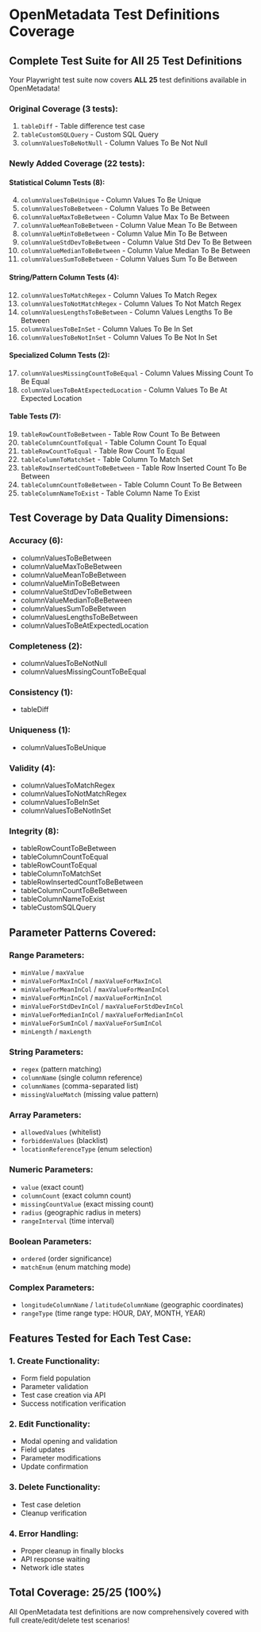 # OpenMetadata Test Definitions Coverage

## Complete Test Suite for All 25 Test Definitions

Your Playwright test suite now covers **ALL 25** test definitions available in OpenMetadata! 

### Original Coverage (3 tests):
1. `tableDiff` - Table difference test case
2. `tableCustomSQLQuery` - Custom SQL Query
3. `columnValuesToBeNotNull` - Column Values To Be Not Null

### Newly Added Coverage (22 tests):

#### Statistical Column Tests (8):
4. `columnValuesToBeUnique` - Column Values To Be Unique
5. `columnValuesToBeBetween` - Column Values To Be Between
6. `columnValueMaxToBeBetween` - Column Value Max To Be Between
7. `columnValueMeanToBeBetween` - Column Value Mean To Be Between
8. `columnValueMinToBeBetween` - Column Value Min To Be Between
9. `columnValueStdDevToBeBetween` - Column Value Std Dev To Be Between
10. `columnValueMedianToBeBetween` - Column Value Median To Be Between
11. `columnValuesSumToBeBetween` - Column Values Sum To Be Between

#### String/Pattern Column Tests (4):
12. `columnValuesToMatchRegex` - Column Values To Match Regex
13. `columnValuesToNotMatchRegex` - Column Values To Not Match Regex
14. `columnValuesLengthsToBeBetween` - Column Values Lengths To Be Between
15. `columnValuesToBeInSet` - Column Values To Be In Set
16. `columnValuesToBeNotInSet` - Column Values To Be Not In Set

#### Specialized Column Tests (2):
17. `columnValuesMissingCountToBeEqual` - Column Values Missing Count To Be Equal
18. `columnValuesToBeAtExpectedLocation` - Column Values To Be At Expected Location

#### Table Tests (7):
19. `tableRowCountToBeBetween` - Table Row Count To Be Between
20. `tableColumnCountToEqual` - Table Column Count To Equal
21. `tableRowCountToEqual` - Table Row Count To Equal
22. `tableColumnToMatchSet` - Table Column To Match Set
23. `tableRowInsertedCountToBeBetween` - Table Row Inserted Count To Be Between
24. `tableColumnCountToBeBetween` - Table Column Count To Be Between
25. `tableColumnNameToExist` - Table Column Name To Exist

## Test Coverage by Data Quality Dimensions:

### Accuracy (6):
- columnValuesToBeBetween
- columnValueMaxToBeBetween
- columnValueMeanToBeBetween
- columnValueMinToBeBetween
- columnValueStdDevToBeBetween
- columnValueMedianToBeBetween
- columnValuesSumToBeBetween
- columnValuesLengthsToBeBetween
- columnValuesToBeAtExpectedLocation

### Completeness (2):
- columnValuesToBeNotNull
- columnValuesMissingCountToBeEqual

### Consistency (1):
- tableDiff

### Uniqueness (1):
- columnValuesToBeUnique

### Validity (4):
- columnValuesToMatchRegex
- columnValuesToNotMatchRegex
- columnValuesToBeInSet
- columnValuesToBeNotInSet

### Integrity (8):
- tableRowCountToBeBetween
- tableColumnCountToEqual
- tableRowCountToEqual
- tableColumnToMatchSet
- tableRowInsertedCountToBeBetween
- tableColumnCountToBeBetween
- tableColumnNameToExist
- tableCustomSQLQuery

## Parameter Patterns Covered:

### Range Parameters:
- `minValue` / `maxValue`
- `minValueForMaxInCol` / `maxValueForMaxInCol`
- `minValueForMeanInCol` / `maxValueForMeanInCol`
- `minValueForMinInCol` / `maxValueForMinInCol`
- `minValueForStdDevInCol` / `maxValueForStdDevInCol`
- `minValueForMedianInCol` / `maxValueForMedianInCol`
- `minValueForSumInCol` / `maxValueForSumInCol`
- `minLength` / `maxLength`

### String Parameters:
- `regex` (pattern matching)
- `columnName` (single column reference)
- `columnNames` (comma-separated list)
- `missingValueMatch` (missing value pattern)

### Array Parameters:
- `allowedValues` (whitelist)
- `forbiddenValues` (blacklist)
- `locationReferenceType` (enum selection)

### Numeric Parameters:
- `value` (exact count)
- `columnCount` (exact column count)
- `missingCountValue` (exact missing count)
- `radius` (geographic radius in meters)
- `rangeInterval` (time interval)

### Boolean Parameters:
- `ordered` (order significance)
- `matchEnum` (enum matching mode)

### Complex Parameters:
- `longitudeColumnName` / `latitudeColumnName` (geographic coordinates)
- `rangeType` (time range type: HOUR, DAY, MONTH, YEAR)

## Features Tested for Each Test Case:

### 1. Create Functionality:
- Form field population
- Parameter validation
- Test case creation via API
- Success notification verification

### 2. Edit Functionality:
- Modal opening and validation
- Field updates
- Parameter modifications
- Update confirmation

### 3. Delete Functionality:
- Test case deletion
- Cleanup verification

### 4. Error Handling:
- Proper cleanup in finally blocks
- API response waiting
- Network idle states

## Total Coverage: **25/25 (100%)**

All OpenMetadata test definitions are now comprehensively covered with full create/edit/delete test scenarios!